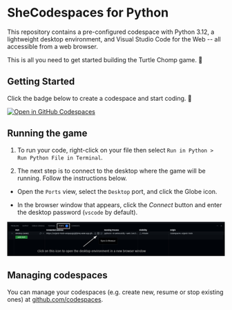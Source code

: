 # SheCodespaces for Python 

This repository contains a pre-configured codespace with Python 3.12, a lightweight desktop environment, and Visual Studio Code for the Web -- all accessible from a web browser.

This is all you need to get started building the Turtle Chomp game. :turtle:

## Getting Started

Click the badge below to create a codespace and start coding. :rocket:

[![Open in GitHub Codespaces](https://github.com/codespaces/badge.svg)](https://codespaces.new/j4ckofalltrades/codespaces-python3-desktop)

## Running the game

1. To run your code, right-click on your file then select `Run in Python > Run Python File in Terminal`.

2. The next step is to connect to the desktop where the game will be running. Follow the instructions below.

 - Open the `Ports` view, select the `Desktop` port, and click the Globe icon.

 - In the browser window that appears, click the *Connect* button and enter the desktop password (`vscode` by default).

![Connect to desktop environment](./assets/open_desktop_env.png)

## Managing codespaces

You can manage your codespaces (e.g. create new, resume or stop existing ones) at [github.com/codespaces](https://github.com/codespaces).
